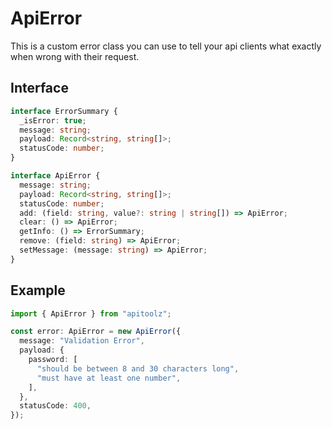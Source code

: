 # ApiError

This is a custom error class you can use to tell your api clients what exactly when wrong with their request.

## Interface

```ts
interface ErrorSummary {
  _isError: true;
  message: string;
  payload: Record<string, string[]>;
  statusCode: number;
}

interface ApiError {
  message: string;
  payload: Record<string, string[]>;
  statusCode: number;
  add: (field: string, value?: string | string[]) => ApiError;
  clear: () => ApiError;
  getInfo: () => ErrorSummary;
  remove: (field: string) => ApiError;
  setMessage: (message: string) => ApiError;
}
```

## Example

```ts
import { ApiError } from "apitoolz";

const error: ApiError = new ApiError({
  message: "Validation Error",
  payload: {
    password: [
      "should be between 8 and 30 characters long",
      "must have at least one number",
    ],
  },
  statusCode: 400,
});
```
